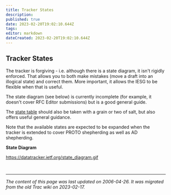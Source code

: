 ```yaml
---
title: Tracker States
description: 
published: true
date: 2023-02-20T19:02:10.644Z
tags: 
editor: markdown
dateCreated: 2023-02-20T19:02:10.644Z
---
```


## Tracker States

The tracker is forgiving - i.e. although there is a state diagram, it isn't rigidly enforced. That allows you to both make mistakes (move a draft into an illogical state) and correct them. More important, it allows the IESG to be flexible when that is useful.

The state diagram (see below) is currently incomplete (for example, it doesn't cover RFC Editor submissions) but is a good general guide.

The [state table](https://datatracker.ietf.org/doc/help/state/draft-iesg/) should also be taken with a grain or two of salt, but also offers useful general guidance.

Note that the available states are expected to be expanded when the tracker is extended to cover PROTO shepherding as well as AD shepherding.

**State Diagram**

https://datatracker.ietf.org/state_diagram.gif 


&nbsp;
&nbsp;
&nbsp;

---

*The content of this page was last updated on 2006-04-26. It was migrated from the old Trac wiki on 2023-02-17.*
